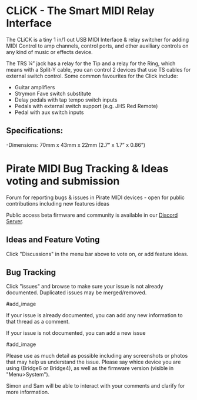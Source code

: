 # CLiCK - The Smart MIDI Relay Interface
The CLiCK is a tiny 1 in/1 out USB MIDI Interface & relay switcher for adding MIDI Control
to amp channels, control ports, and other auxiliary controls on any kind of music or
effects device.

The TRS ¼” jack has a relay for the Tip and a relay for the Ring, which means with a
Split-Y cable, you can control 2 devices that use TS cables for external switch control.
Some common favourites for the Click include:
- Guitar amplifiers
- Strymon Fave switch substitute
- Delay pedals with tap tempo switch inputs
- Pedals with external switch support (e.g. JHS Red Remote)
- Pedal with aux switch inputs

## Specifications:
-Dimensions: 70mm x 43mm x 22mm (2.7” x 1.7” x 0.86”)

# Pirate MIDI Bug Tracking & Ideas voting and submission
Forum for reporting bugs &amp; issues in Pirate MIDI devices - open for public contributions including new features ideas

Public access beta firmware and community is available in our [Discord Server](https://discord.gg/5nTPg6Qpgj).

## Ideas and Feature Voting
Click "Discussions" in the menu bar above to vote on, or add feature ideas. 

## Bug Tracking
Click "issues" and browse to make sure your issue is not already documented. Duplicated issues may be merged/removed.

#add_image

If your issue is already documented, you can add any new information to that thread as a comment. 

If your issue is not documented, you can add a new issue

#add_image

Please use as much detail as possible including any screenshots or photos that may help us understand the issue. Please say whice device you are using (Bridge6 or Bridge4), as well as the firmware version (visible in "Menu>System").

Simon and Sam will be able to interact with your comments and clarify for more information. 
